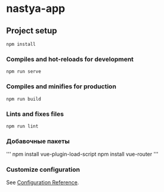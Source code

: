 # nastya-app

## Project setup
```
npm install
```

### Compiles and hot-reloads for development
```
npm run serve
```

### Compiles and minifies for production
```
npm run build
```

### Lints and fixes files
```
npm run lint
```
### Добавочные пакеты 
'''
npm install vue-plugin-load-script
npm install vue-router
'''
### Customize configuration
See [Configuration Reference](https://cli.vuejs.org/config/).
